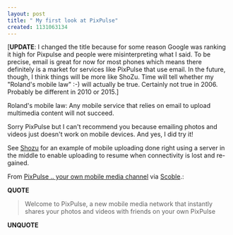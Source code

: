 ```yaml
---
layout: post
title: " My first look at PixPulse"
created: 1131063134
---
```

<p>[<strong>UPDATE</strong>: I changed the title because for some reason Google was ranking it high for Pixpulse and people were misinterpreting what I said. To be precise, email is great for now for most phones which means there definitely is a market for services like PixPulse that use email. In the future, though, I think things will be more like ShoZu. Time will tell whether my &quot;Roland&#39;s mobile law&quot; :-) will actually be true. Certainly not true in 2006. Probably be different in 2010 or 2015.]&nbsp;</p><p>Roland&#39;s mobile law: Any mobile service that relies on email to upload multimedia content will not succeed.</p>  <p>Sorry PixPulse but I can&#39;t recommend you because emailing photos and videos just doesn&#39;t work on mobile devices. And yes, I did try it! </p> <p>See <a href="http://www.shozu.com/">Shozu</a> for an example of mobile uploading done right using a server in the middle to enable uploading to resume when connectivity is lost and re-gained. </p>  <p>From <a href="http://www.pixpulse.com/index.php?Error=Unable+to+locate+that+registration+to+validate!">PixPulse .. your own mobile media channel</a> via <a href="http://scobleizer.wordpress.com/2005/11/01/pixpulse-new-mobile-photo-service/">Scoble</a>.:</p> <p><strong>QUOTE</strong></p><blockquote>Welcome to PixPulse, a new mobile media network that instantly shares your photos and videos with friends on your own PixPulse</blockquote><p><strong>UNQUOTE</strong></p>    
